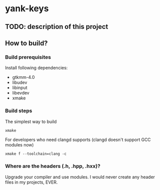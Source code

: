 # yank-keys

## TODO: description of this project

## How to build?

### Build prerequisites

Install following dependencies:

- gtkmm-4.0
- libudev 
- libinput
- libevdev
- xmake

### Build steps

The simplest way to build

```sh
xmake
```

For developers who need clangd supports (clangd doesn't support GCC modules now)

```
xmake f --toolchain=clang -c
```

### Where are the headers (.h, .hpp, .hxx)?

Upgrade your compiler and use modules. I would never create any header files in my projects, EVER.
